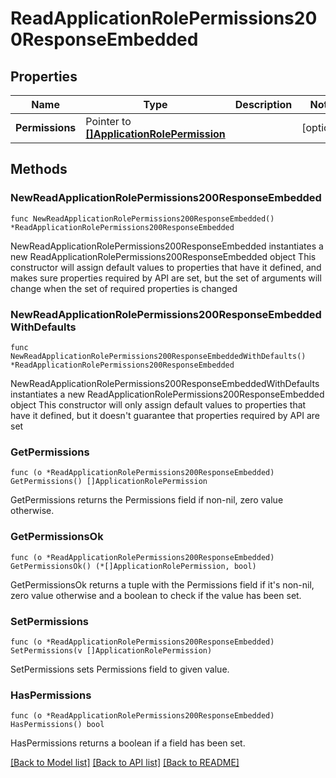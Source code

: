 # ReadApplicationRolePermissions200ResponseEmbedded

## Properties

Name | Type | Description | Notes
------------ | ------------- | ------------- | -------------
**Permissions** | Pointer to [**[]ApplicationRolePermission**](ApplicationRolePermission.md) |  | [optional] 

## Methods

### NewReadApplicationRolePermissions200ResponseEmbedded

`func NewReadApplicationRolePermissions200ResponseEmbedded() *ReadApplicationRolePermissions200ResponseEmbedded`

NewReadApplicationRolePermissions200ResponseEmbedded instantiates a new ReadApplicationRolePermissions200ResponseEmbedded object
This constructor will assign default values to properties that have it defined,
and makes sure properties required by API are set, but the set of arguments
will change when the set of required properties is changed

### NewReadApplicationRolePermissions200ResponseEmbeddedWithDefaults

`func NewReadApplicationRolePermissions200ResponseEmbeddedWithDefaults() *ReadApplicationRolePermissions200ResponseEmbedded`

NewReadApplicationRolePermissions200ResponseEmbeddedWithDefaults instantiates a new ReadApplicationRolePermissions200ResponseEmbedded object
This constructor will only assign default values to properties that have it defined,
but it doesn't guarantee that properties required by API are set

### GetPermissions

`func (o *ReadApplicationRolePermissions200ResponseEmbedded) GetPermissions() []ApplicationRolePermission`

GetPermissions returns the Permissions field if non-nil, zero value otherwise.

### GetPermissionsOk

`func (o *ReadApplicationRolePermissions200ResponseEmbedded) GetPermissionsOk() (*[]ApplicationRolePermission, bool)`

GetPermissionsOk returns a tuple with the Permissions field if it's non-nil, zero value otherwise
and a boolean to check if the value has been set.

### SetPermissions

`func (o *ReadApplicationRolePermissions200ResponseEmbedded) SetPermissions(v []ApplicationRolePermission)`

SetPermissions sets Permissions field to given value.

### HasPermissions

`func (o *ReadApplicationRolePermissions200ResponseEmbedded) HasPermissions() bool`

HasPermissions returns a boolean if a field has been set.


[[Back to Model list]](../README.md#documentation-for-models) [[Back to API list]](../README.md#documentation-for-api-endpoints) [[Back to README]](../README.md)


